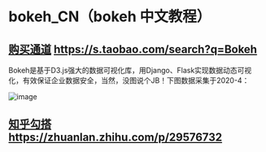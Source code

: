 # bokeh_CN（bokeh 中文教程）  
## [购买通道](https://s.taobao.com/search?q=Bokeh) https://s.taobao.com/search?q=Bokeh  


Bokeh是基于D3.js强大的数据可视化库，用Django、Flask实现数据动态可视化，有效保证企业数据安全，当然，没图说个JB！下图数据采集于2020-4：

 

![image](https://pic3.zhimg.com/80/v2-c66cc9761380d8c95032714bca76307e_720w.jpg)

 
 
## [知乎勾搭](https://zhuanlan.zhihu.com/p/29576732) https://zhuanlan.zhihu.com/p/29576732

